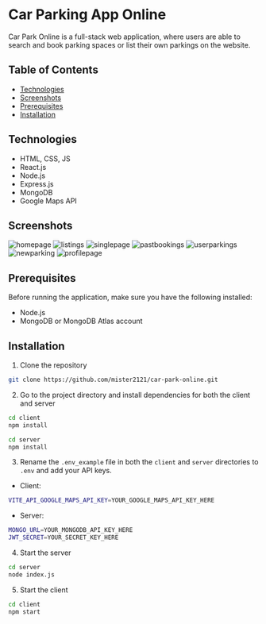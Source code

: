 # Car Parking App Online

Car Park Online is a full-stack web application, where users are able to search and book parking spaces or list their own parkings on the website.

## Table of Contents

  * [Technologies](#technologies)
  * [Screenshots](#screenshots)
  * [Prerequisites](#prerequisites)
  * [Installation](#installation)

## Technologies

- HTML, CSS, JS
- React.js
- Node.js
- Express.js
- MongoDB
- Google Maps API

## Screenshots

![homepage](https://github.com/mister2121/car-park-online/assets/124671787/de322a94-2d07-4b73-9ba9-4b7afff4bb66)
![listings](https://github.com/mister2121/car-park-online/assets/124671787/b3560a88-7a93-4c73-9628-bf9db2f7c820)
![singlepage](https://github.com/mister2121/car-park-online/assets/124671787/bca371db-ca79-4028-b80b-8bf230cc6aff)
![pastbookings](https://github.com/mister2121/car-park-online/assets/124671787/309d4746-78d5-4c95-8472-bff904c6a1cf)
![userparkings](https://github.com/mister2121/car-park-online/assets/124671787/667f61b9-0374-4f52-8fa1-f64e45896754)
![newparking](https://github.com/mister2121/car-park-online/assets/124671787/e28186bf-3d24-436d-9245-d6a3da82ddde)
![profilepage](https://github.com/mister2121/car-park-online/assets/124671787/845342ab-9031-4c92-8c3c-a1629f025df2)


## Prerequisites

Before running the application, make sure you have the following installed:

- Node.js
- MongoDB or MongoDB Atlas account

## Installation

1. Clone the repository

```bash
git clone https://github.com/mister2121/car-park-online.git
```

2. Go to the project directory and install dependencies for both the client and server

```bash
cd client
npm install
```

```bash
cd server
npm install
```

3. Rename the `.env_example` file in both the `client` and `server` directories to `.env` and add your API keys.

- Client:

```bash
VITE_API_GOOGLE_MAPS_API_KEY=YOUR_GOOGLE_MAPS_API_KEY_HERE
```

- Server:

```bash
MONGO_URL=YOUR_MONGODB_API_KEY_HERE
JWT_SECRET=YOUR_SECRET_KEY_HERE
```

4. Start the server

```bash
cd server
node index.js
```

5. Start the client

```bash
cd client
npm start
```
